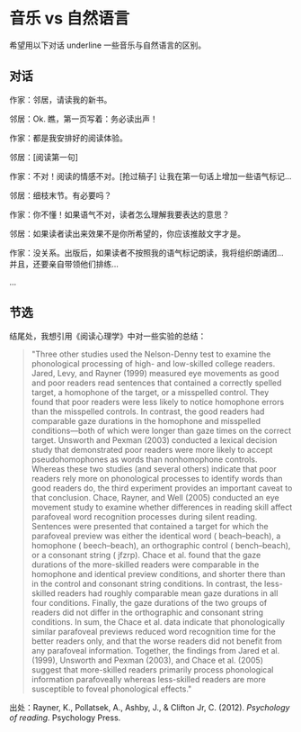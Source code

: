 # 音乐 vs 自然语言

希望用以下对话 underline 一些音乐与自然语言的区别。

## 对话
作家：邻居，请读我的新书。

邻居：Ok. 瞧，第一页写着：务必读出声！

作家：都是我安排好的阅读体验。

邻居：[阅读第一句]

作家：不对！阅读的情感不对。[抢过稿子] 让我在第一句话上增加一些语气标记...

邻居：细枝末节。有必要吗？

作家：你不懂！如果语气不对，读者怎么理解我要表达的意思？

邻居：如果读者读出来效果不是你所希望的，你应该推敲文字才是。

作家：没关系。出版后，如果读者不按照我的语气标记朗读，我将组织朗诵团... 并且，还要亲自带领他们排练...

...

## 节选
结尾处，我想引用《阅读心理学》中对一些实验的总结：

> "Three other studies used the Nelson-Denny test to examine the phonological processing of high- and low-skilled college readers. Jared, Levy, and Rayner (1999) measured eye movements as good and poor readers read sentences that contained a correctly spelled target, a homophone of the target, or a misspelled control. They found that poor readers were less likely to notice homophone errors than the misspelled controls. In contrast, the good readers had comparable gaze durations in the homophone and misspelled conditions—both of which were longer than gaze times on the correct target. Unsworth and Pexman (2003) conducted a lexical decision study that demonstrated poor readers were more likely to accept pseudohomophones as words than nonhomophone controls. Whereas these two studies (and several others) indicate that poor readers rely more on phonological processes to identify words than good readers do, the third experiment provides an important caveat to that conclusion. Chace, Rayner, and Well (2005) conducted an eye movement study to examine whether differences in reading skill affect parafoveal word recognition processes during silent reading. Sentences were presented that contained a target for which the parafoveal preview was either the identical word ( beach–beach), a homophone ( beech–beach), an orthographic control ( bench–beach), or a consonant string ( jfzrp). Chace et al. found that the gaze durations of the more-skilled readers were comparable in the homophone and identical preview conditions, and shorter there than in the control and consonant string conditions. In contrast, the less-skilled readers had roughly comparable mean gaze durations in all four conditions. Finally, the gaze durations of the two groups of readers did not differ in the orthographic and consonant string conditions. In sum, the Chace et al. data indicate that phonologically similar parafoveal previews reduced word recognition time for the better readers only, and that the worse readers did not benefit from any parafoveal information. Together, the findings from Jared et al. (1999), Unsworth and Pexman (2003), and Chace et al. (2005) suggest that more-skilled readers primarily process phonological information parafoveally whereas less-skilled readers are more susceptible to foveal phonological effects."

出处：Rayner, K., Pollatsek, A., Ashby, J., & Clifton Jr, C. (2012). *Psychology of reading*. Psychology Press. 
